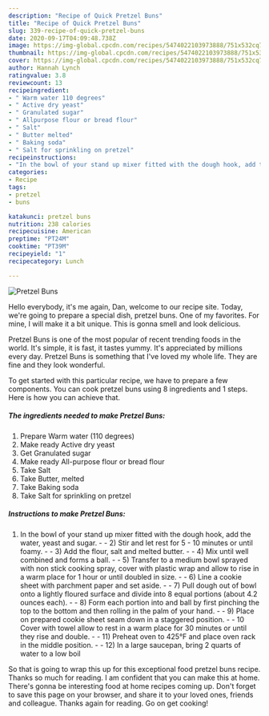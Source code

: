```yaml
---
description: "Recipe of Quick Pretzel Buns"
title: "Recipe of Quick Pretzel Buns"
slug: 339-recipe-of-quick-pretzel-buns
date: 2020-09-17T04:09:48.738Z
image: https://img-global.cpcdn.com/recipes/5474022103973888/751x532cq70/pretzel-buns-recipe-main-photo.jpg
thumbnail: https://img-global.cpcdn.com/recipes/5474022103973888/751x532cq70/pretzel-buns-recipe-main-photo.jpg
cover: https://img-global.cpcdn.com/recipes/5474022103973888/751x532cq70/pretzel-buns-recipe-main-photo.jpg
author: Hannah Lynch
ratingvalue: 3.8
reviewcount: 13
recipeingredient:
- " Warm water 110 degrees"
- " Active dry yeast"
- " Granulated sugar"
- " Allpurpose flour or bread flour"
- " Salt"
- " Butter melted"
- " Baking soda"
- " Salt for sprinkling on pretzel"
recipeinstructions:
- "In the bowl of your stand up mixer fitted with the dough hook, add the water, yeast and sugar.  2) Stir and let rest for 5 - 10 minutes or until foamy.  3) Add the flour, salt and melted butter.  4) Mix until well combined and forms a ball.  5) Transfer to a medium bowl sprayed with non stick cooking spray, cover with plastic wrap and allow to rise in a warm place for 1 hour or until doubled in size.  6) Line a cookie sheet with parchment paper and set aside.  7) Pull dough out of bowl onto a lightly floured surface and divide into 8 equal portions (about 4.2 ounces each).  8) Form each portion into and ball by first pinching the top to the bottom and then rolling in the palm of your hand.  9) Place on prepared cookie sheet seam down in a staggered position.  10 Cover with towel allow to rest in a warm place for 30 minutes or until they rise and double.  11) Preheat oven to 425°F and place oven rack in the middle position.  12) In a large saucepan, bring 2 quarts of water to a low boil"
categories:
- Recipe
tags:
- pretzel
- buns

katakunci: pretzel buns 
nutrition: 238 calories
recipecuisine: American
preptime: "PT24M"
cooktime: "PT39M"
recipeyield: "1"
recipecategory: Lunch

---
```



![Pretzel Buns](https://img-global.cpcdn.com/recipes/5474022103973888/751x532cq70/pretzel-buns-recipe-main-photo.jpg)

Hello everybody, it's me again, Dan, welcome to our recipe site. Today, we're going to prepare a special dish, pretzel buns. One of my favorites. For mine, I will make it a bit unique. This is gonna smell and look delicious.



Pretzel Buns is one of the most popular of recent trending foods in the world. It's simple, it is fast, it tastes yummy. It's appreciated by millions every day. Pretzel Buns is something that I've loved my whole life. They are fine and they look wonderful.


To get started with this particular recipe, we have to prepare a few components. You can cook pretzel buns using 8 ingredients and 1 steps. Here is how you can achieve that.

<!--inarticleads1-->

##### The ingredients needed to make Pretzel Buns:

1. Prepare  Warm water (110 degrees)
1. Make ready  Active dry yeast
1. Get  Granulated sugar
1. Make ready  All-purpose flour or bread flour
1. Take  Salt
1. Take  Butter, melted
1. Take  Baking soda
1. Take  Salt for sprinkling on pretzel




<!--inarticleads2-->

##### Instructions to make Pretzel Buns:

1. In the bowl of your stand up mixer fitted with the dough hook, add the water, yeast and sugar. -  - 2) Stir and let rest for 5 - 10 minutes or until foamy. -  - 3) Add the flour, salt and melted butter. -  - 4) Mix until well combined and forms a ball. -  - 5) Transfer to a medium bowl sprayed with non stick cooking spray, cover with plastic wrap and allow to rise in a warm place for 1 hour or until doubled in size. -  - 6) Line a cookie sheet with parchment paper and set aside. -  - 7) Pull dough out of bowl onto a lightly floured surface and divide into 8 equal portions (about 4.2 ounces each). -  - 8) Form each portion into and ball by first pinching the top to the bottom and then rolling in the palm of your hand. -  - 9) Place on prepared cookie sheet seam down in a staggered position. -  - 10 Cover with towel allow to rest in a warm place for 30 minutes or until they rise and double. -  - 11) Preheat oven to 425°F and place oven rack in the middle position. -  - 12) In a large saucepan, bring 2 quarts of water to a low boil




So that is going to wrap this up for this exceptional food pretzel buns recipe. Thanks so much for reading. I am confident that you can make this at home. There's gonna be interesting food at home recipes coming up. Don't forget to save this page on your browser, and share it to your loved ones, friends and colleague. Thanks again for reading. Go on get cooking!

